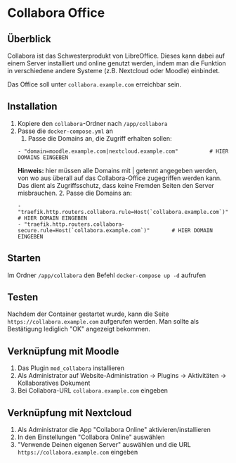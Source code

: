 # Collabora Office

## Überblick
Collabora ist das Schwesterprodukt von LibreOffice. Dieses kann dabei auf einem Server installiert und online genutzt werden, indem man die Funktion in verschiedene andere Systeme (z.B. Nextcloud oder Moodle) einbindet.

Das Office soll unter `collabora.example.com` erreichbar sein.

## Installation
1. Kopiere den `collabora`-Ordner nach `/app/collabora`
2. Passe die `docker-compose.yml` an
   1. Passe die Domains an, die Zugriff erhalten sollen:
   ```
   - "domain=moodle.example.com|nextcloud.example.com"          # HIER DOMAINS EINGEBEN
   ```
      **Hinweis:** hier müssen alle Domains mit | getennt angegeben werden, von wo aus überall auf das Collabora-Office zugegriffen werden kann. Das dient als Zugriffsschutz, dass keine Fremden Seiten den Server misbrauchen.
   2. Passe die Domains an:
   ```
   - "traefik.http.routers.collabora.rule=Host(`collabora.example.com`)"              # HIER DOMAIN EINGEBEN
   - "traefik.http.routers.collabora-secure.rule=Host(`collabora.example.com`)"       # HIER DOMAIN EINGEBEN
   ```

## Starten
Im Ordner `/app/collabora` den Befehl `docker-compose up -d` aufrufen

## Testen
Nachdem der Container gestartet wurde, kann die Seite `https://collabora.example.com` aufgerufen werden. Man sollte als Bestätigung lediglich "OK" angezeigt bekommen.

## Verknüpfung mit Moodle
1. Das Plugin `mod_collabora` installieren
2. Als Administrator auf Website-Administration -> Plugins -> Aktivitäten -> Kollaboratives Dokument
3. Bei Collabora-URL `collabora.example.com` eingeben

## Verknüpfung mit Nextcloud
1. Als Administrator die App "Collabora Online" aktivieren/installieren
2. In den Einstellungen "Collabora Online" auswählen
3. "Verwende Deinen eigenen Server" auswählen und die URL `https://collabora.example.com` eingeben

